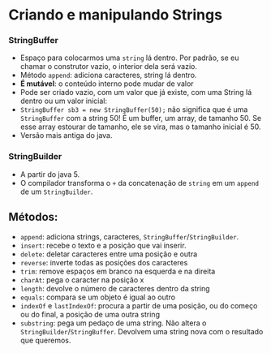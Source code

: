 # Criando e manipulando Strings

### StringBuffer
  - Espaço para colocarmos uma `string` lá dentro. Por padrão, se eu chamar o construtor vazio, o interior dela será vazio.
  - Método `append`: adiciona caracteres, string lá dentro.
  - **É mutável**: o conteúdo interno pode mudar de valor
  - Pode ser criado vazio, com um valor que já existe, com uma String lá dentro ou um valor inicial:
  - `StringBuffer sb3 = new StringBuffer(50);` não significa que é uma `StringBuffer` com a string 50! É um buffer, um array, de tamanho 50. Se esse array estourar de tamanho, ele se vira, mas o tamanho inicial é 50.
  - Versão mais antiga do java.

### StringBuilder
  - A partir do java 5.
  - O compilador transforma o `+` da concatenação de `string` em um `append` de um `StringBuilder`.

## Métodos:
  - `append`: adiciona strings, caracteres, `StringBuffer`/`StringBuilder`.
  - `insert`: recebe o texto e a posição que vai inserir.
  - `delete`: deletar caracteres entre uma posição e outra
  - `reverse`: inverte todas as posições dos caracteres
  - `trim`: remove espaços em branco na esquerda e na direita
  - `charAt`: pega o caracter na posição x
  - `length`: devolve o número de caracteres dentro da string
  - `equals`: compara se um objeto é igual ao outro
  - `indexOf` e `lastIndexOf`: procura a partir de uma posição, ou do começo ou do final, a posição de uma outra string
  - `substring`: pega um pedaço de uma string. Não altera o `StringBuilder`/`StringBuffer`. Devolvem uma string nova com o resultado que queremos.
  
  


